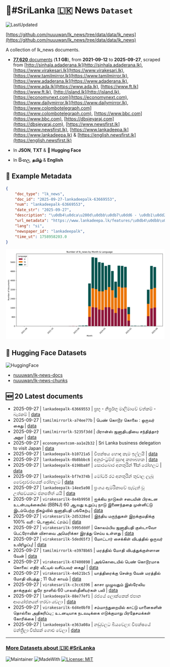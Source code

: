 # 📄#SriLanka 🇱🇰 News `Dataset`

![LastUpdated](https://img.shields.io/badge/last_updated-2025--09--27_13:18:52-green)

[https://github.com/nuuuwan/lk_news/tree/data/data/lk_news](https://github.com/nuuuwan/lk_news/tree/data/data/lk_news)

A collection of lk_news documents.

- [**77,620** documents](https://github.com/nuuuwan/lk_news/tree/data/data/lk_news) (**1.1 GB**), from **2021-09-12** to **2025-09-27**, scraped from [http://sinhala.adaderana.lk](http://sinhala.adaderana.lk), [https://www.virakesari.lk](https://www.virakesari.lk), [https://www.tamilmirror.lk](https://www.tamilmirror.lk), [https://www.adaderana.lk](https://www.adaderana.lk), [https://www.ada.lk](https://www.ada.lk), [https://www.ft.lk](https://www.ft.lk), [http://island.lk](http://island.lk), [https://economynext.com](https://economynext.com), [https://www.dailymirror.lk](https://www.dailymirror.lk), [https://www.colombotelegraph.com](https://www.colombotelegraph.com), [https://www.bbc.com](https://www.bbc.com), [https://dbsjeyaraj.com](https://dbsjeyaraj.com), [https://www.newsfirst.lk](https://www.newsfirst.lk), [https://www.lankadeepa.lk](https://www.lankadeepa.lk) & [https://english.newsfirst.lk](https://english.newsfirst.lk)

- In **JSON**, **TXT** & **🤗 Hugging Face**

- In **සිංහල**, **தமிழ்** & **English**

## 📝 Example Metadata

```json
{
    "doc_type": "lk_news",
    "doc_id": "2025-09-27-lankadeepalk-63669553",
    "num": "lankadeepalk-63669553",
    "date_str": "2025-09-27",
    "description": "\u0db4\u0dca\u200d\u0dbb\u0db7\u0dd6 - \u0db1\u0dd2\u0dbb\u0dca\u0db4\u0dca\u200d\u0dbb\u0db7\u0dd6 \u0db8\u0dcf\u0dbd\u0dd2\u0db8\u0dcf\u0dc0\u0dda \u0dc0\u0dad\u0dca\u0d9a\u0db8\u0dca - \u0db6\u0dd0\u0dbb\u0d9a\u0db8\u0dca",
    "url_metadata": "https://www.lankadeepa.lk/features/\u0db4\u0dbb\u0db7-\u0db1\u0dbb\u0db4\u0dbb\u0db7-\u0db8\u0dbd\u0db8\u0dc0-\u0dc0\u0dad\u0d9a\u0db8-\u0db6\u0dbb\u0d9a\u0db8/2-680309",
    "lang": "si",
    "newspaper_id": "lankadeepalk",
    "time_ut": 1758958203.0
}
```

![Chart](https://raw.githubusercontent.com/nuuuwan/lk_news/refs/heads/data/data/lk_news/docs_by_month_and_lang.png)

## 🤗 Hugging Face Datasets

![HuggingFace](https://img.shields.io/badge/-HuggingFace-FDEE21?style=for-the-badge&logo=HuggingFace)

- [nuuuwan/lk-news-docs](https://huggingface.co/datasets/nuuuwan/lk-news-docs)
- [nuuuwan/lk-news-chunks](https://huggingface.co/datasets/nuuuwan/lk-news-chunks)

## 🆕 20 Latest documents

- 2025-09-27 | `lankadeepalk-63669553` | ප්‍රභූ - නිර්ප්‍රභූ මාලිමාවේ වත්කම් - බැරකම් | [data](https://github.com/nuuuwan/lk_news/tree/data/data/lk_news/2020s/2025/2025-09-27-lankadeepalk-63669553)
- 2025-09-27 | `tamilmirrorlk-a74ee77b` | பெண் கொடூர கொலை : ஒருவர் கைது | [data](https://github.com/nuuuwan/lk_news/tree/data/data/lk_news/2020s/2025/2025-09-27-tamilmirrorlk-a74ee77b)
- 2025-09-27 | `tamilmirrorlk-5235f3dd` | பிரான்ஸ் ஜனாதிபதியை சந்தித்தார் அநுர | [data](https://github.com/nuuuwan/lk_news/tree/data/data/lk_news/2020s/2025/2025-09-27-tamilmirrorlk-5235f3dd)
- 2025-09-27 | `economynextcom-aa1e2b32` | Sri Lanka business delegation to visit Japan | [data](https://github.com/nuuuwan/lk_news/tree/data/data/lk_news/2020s/2025/2025-09-27-economynextcom-aa1e2b32)
- 2025-09-27 | `lankadeepalk-b10721a5` | විපක්ෂය හොඳ කෑම  ඉල්ලයි | [data](https://github.com/nuuuwan/lk_news/tree/data/data/lk_news/2020s/2025/2025-09-27-lankadeepalk-b10721a5)
- 2025-09-27 | `lankadeepalk-0b8bbbc6` | අනුර-ට්‍රම්ප් සුහඳ කතාබහක | [data](https://github.com/nuuuwan/lk_news/tree/data/data/lk_news/2020s/2025/2025-09-27-lankadeepalk-0b8bbbc6)
- 2025-09-27 | `lankadeepalk-6198ba8f` | සොරබොර අනතුරින් 11ක් රෝහලට | [data](https://github.com/nuuuwan/lk_news/tree/data/data/lk_news/2020s/2025/2025-09-27-lankadeepalk-6198ba8f)
- 2025-09-27 | `lankadeepalk-bf7e374b` | මෝටර් රථ අනතුරින් තුවාල ලැබූ වෛද්‍යවරයෙක් රෝහලට | [data](https://github.com/nuuuwan/lk_news/tree/data/data/lk_news/2020s/2025/2025-09-27-lankadeepalk-bf7e374b)
- 2025-09-27 | `lankadeepalk-14ee5a98` | ප්‍රංශය ඇමරිකාවේ පැවැත් වූ උත්සවයකට ජනපතිත් යයි | [data](https://github.com/nuuuwan/lk_news/tree/data/data/lk_news/2020s/2025/2025-09-27-lankadeepalk-14ee5a98)
- 2025-09-27 | `virakesarilk-8e4b9958` | ஐக்கிய நாடுகள் சபையின் பிரகடன உடன்படிக்கையில் (BBNJ) 60 ஆவது உறுப்பு நாடு இணைந்ததை முன்னிட்டு இடம்பெற்ற நிகழ்வில் ஜனாதிபதி பங்கேற்பு | [data](https://github.com/nuuuwan/lk_news/tree/data/data/lk_news/2020s/2025/2025-09-27-virakesarilk-8e4b9958)
- 2025-09-27 | `virakesarilk-2d5328ed` | இந்திய மருந்துகள் இறக்குமதிக்கு 100% வரி : டொனால்ட் ட்ரம்ப் | [data](https://github.com/nuuuwan/lk_news/tree/data/data/lk_news/2020s/2025/2025-09-27-virakesarilk-2d5328ed)
- 2025-09-27 | `virakesarilk-5995dddf` | கொலம்பிய ஜனாதிபதி குஸ்டாவோ பெட்ரோவின் விசாவை அமெரிக்கா இரத்து செய்ய உள்ளது | [data](https://github.com/nuuuwan/lk_news/tree/data/data/lk_news/2020s/2025/2025-09-27-virakesarilk-5995dddf)
- 2025-09-27 | `virakesarilk-5ded65f3` | மோட்டார் சைக்கிள் விபத்தில் ஒருவர் உயிரிழப்பு! | [data](https://github.com/nuuuwan/lk_news/tree/data/data/lk_news/2020s/2025/2025-09-27-virakesarilk-5ded65f3)
- 2025-09-27 | `tamilmirrorlk-e3978b65` | மரத்தில் மோதி விபத்துக்குள்ளான வேன் | [data](https://github.com/nuuuwan/lk_news/tree/data/data/lk_news/2020s/2025/2025-09-27-tamilmirrorlk-e3978b65)
- 2025-09-27 | `virakesarilk-67400898` | அங்கொடையில் பெண் கொடூரமாக கொலை: எதிர் வீட்டில் வசிப்பவர் கைது! | [data](https://github.com/nuuuwan/lk_news/tree/data/data/lk_news/2020s/2025/2025-09-27-virakesarilk-67400898)
- 2025-09-27 | `virakesarilk-4e621bc5` | யாத்திரைக்கு சென்ற வேன் மரத்தில் மோதி விபத்து ; 11 பேர் காயம் | [data](https://github.com/nuuuwan/lk_news/tree/data/data/lk_news/2020s/2025/2025-09-27-virakesarilk-4e621bc5)
- 2025-09-27 | `virakesarilk-c3cc6396` | காசா முழுவதும் இஸ்ரேலிய தாக்குதல்: ஒரே நாளில் 60 பாலஸ்தீனியர்கள் பலி | [data](https://github.com/nuuuwan/lk_news/tree/data/data/lk_news/2020s/2025/2025-09-27-virakesarilk-c3cc6396)
- 2025-09-27 | `lankadeepalk-88e77ef1` | රජයේ ලොක්කෙක් ජපාන ආයෝජකයන් හරවා යවලා | [data](https://github.com/nuuuwan/lk_news/tree/data/data/lk_news/2020s/2025/2025-09-27-lankadeepalk-88e77ef1)
- 2025-09-27 | `virakesarilk-6d4e0bf0` | சம்மாந்துறையில் காட்டு யானைகளின் தொல்லை அதிகரிப்பு ; உடனடியாக நடவடிக்கை எடுக்குமாறு பிரதேசமக்கள் கோரிக்கை | [data](https://github.com/nuuuwan/lk_news/tree/data/data/lk_news/2020s/2025/2025-09-27-virakesarilk-6d4e0bf0)
- 2025-09-27 | `lankadeepalk-e363a08a` | නඩුවලට බියවෙලා: විපක්ෂයේ මන්ත්‍රීලා විස්සක් ගොළු වෙලා | [data](https://github.com/nuuuwan/lk_news/tree/data/data/lk_news/2020s/2025/2025-09-27-lankadeepalk-e363a08a)

---

### [More Datasets about 🇱🇰 #SriLanka](https://github.com/nuuuwan/lk_datasets)

![Maintainer](https://img.shields.io/badge/maintainer-nuuuwan-red)
![MadeWith](https://img.shields.io/badge/made_with-python-blue)
[![License: MIT](https://img.shields.io/badge/License-MIT-yellow.svg)](https://opensource.org/licenses/MIT)
